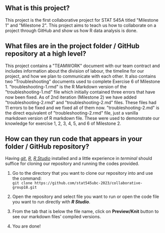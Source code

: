 ## What is this project?
This project is the first collaborative project for STAT 545A titled "Milestone 1" and "Milestone 2". This project aims to teach us how to collaborate on a project through GitHub and show us how R data analysis is done. 
## What files are in the project folder / GitHub repository at a high level?
This project contains a "TEAMWORK" document with our team contract and includes information about the division of labour, the timeline for our project, and how we plan to communicate with each other. It also contains two "Troubleshooting" documents used to complete Exercise 6 of Milestone 1. "troubleshooting-1.rmd" is the R Markdown version of the "troubleshooting-1.md" file which initially contained three errors that have now been fixed. As of 2nd iteration (Milestone 2) we have added "troubleshooting-2.rmd" and "troubleshooting-2.md" files. These files had 11 errors to be fixed and we fixed all of them now. "troubleshooting-2.md" is the direct equivalent of "troubleshooting-2.rmd" file, just a vanilla markdown version of R markdown file. These were used to demonstrate our knowledge for exercise 1, 2, 3, 4, 5, and 6 of Milestone 2. 
## How can they run code that appears in your folder / GitHub repository? 
Having _[git](https://git-scm.com)_, _[R](https://www.r-project.org)_, _[R Studio](https://posit.co/download/rstudio-desktop/)_ installed and a little experience in _terminal_ should suffice for cloning our repository and running the codes provided.

 1. Go to the directory that you want to clone our repository into and use the command:  
 `git clone https://github.com/stat545ubc-2023/collaborative-group18.git`  

 2. Open the repository and select file you want to run or open the code file you want to run directly with **_R Studio_**.

 3. From the tab that is below the file name, click on **Preview/Knit** button to see our markdown files' compiled versions.

 4. You are done!
